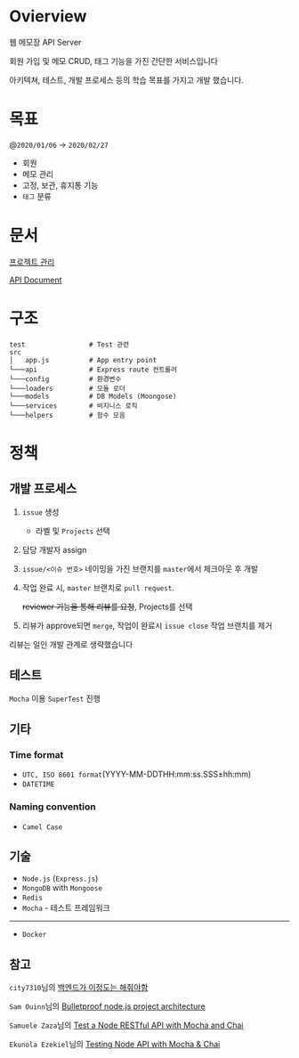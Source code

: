 # **Ovierview**

웹 메모장 API Server

회원 가입 및 메모 CRUD, 태그 기능을 가진 간단한 서비스입니다

아키텍쳐, 테스트, 개발 프로세스 등의 학습 목표를 가지고 개발 했습니다.


# **목표**

@`2020/01/06` → `2020/02/27`

- 회원
- 메모 관리
- 고정, 보관, 휴지통 기능
- `태그` 분류

# **문서**

[프로젝트 관리](https://github.com/junha-ahn/memo-server/projects/1)

[API Document](https://app.gitbook.com/@junha-ahn-dev/s/memo-back/)

# 구조

```
test                # Test 관련
src
│   app.js          # App entry point
└───api             # Express route 컨트롤러
└───config          # 환경변수
└───loaders         # 모듈 로더
└───models          # DB Models (Moongose)
└───services        # 비지니스 로직
└───helpers         # 함수 모음
```

# 정책

## 개발 프로세스

1. `issue` 생성
    - 라벨 및 `Projects` 선택
2. 담당 개발자 assign
3.  `issue/<이슈 번호>` 네이밍을 가진 브랜치를 `master`에서 체크아웃 후 개발
4. 작업 완료 시, `master` 브랜치로 `pull request`. 

    ~~reviewer 기능을 통해 리뷰를 요청~~, Projects를 선택

5. 리뷰가 approve되면 `merge`, 작업이 완료시 `issue close` 작업 브랜치를 제거

리뷰는 일인 개발 관계로 생략했습니다

## 테스트

`Mocha` 이용 `SuperTest` 진행

## 기타

### Time format

- `UTC, ISO 8601 format`(YYYY-MM-DDTHH:mm:ss.SSS±hh:mm)
- `DATETIME`

### Naming convention

- `Camel Case`

## 기술

- `Node.js` (`Express.js`)
- `MongoDB`  with `Mongoose`
- `Redis`
- `Mocha` - 테스트 프레임워크

---

- `Docker`

## **참고**

`city7310`님의 [백엔드가 이정도는 해줘야함](https://velog.io/@city7310/%EB%B0%B1%EC%97%94%EB%93%9C%EA%B0%80-%EC%9D%B4%EC%A0%95%EB%8F%84%EB%8A%94-%ED%95%B4%EC%A4%98%EC%95%BC-%ED%95%A8-1.-%EC%BB%A8%ED%85%90%EC%B8%A0%EC%9D%98-%EB%8F%99%EA%B8%B0%EC%99%80-%EA%B0%9C%EC%9A%94)

`Sam Ouinn`님의 [Bulletproof node.js project architecture](https://dev.to/santypk4/bulletproof-node-js-project-architecture-4epf)

`Samuele Zaza`님의 [Test a Node RESTful API with Mocha and Chai](https://scotch.io/tutorials/test-a-node-restful-api-with-mocha-and-chai)

`Ekunola Ezekiel`님의 [Testing Node API with Mocha & Chai](https://dev.to/easybuoy/testing-node-api-with-mocha-chai-248b)
